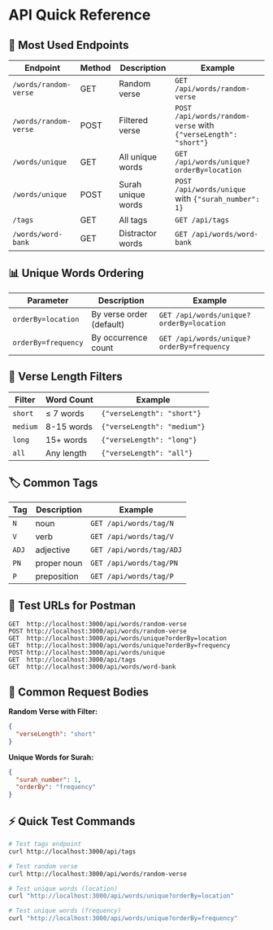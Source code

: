 # API Quick Reference

## 🚀 **Most Used Endpoints**

| Endpoint | Method | Description | Example |
|----------|--------|-------------|---------|
| `/words/random-verse` | GET | Random verse | `GET /api/words/random-verse` |
| `/words/random-verse` | POST | Filtered verse | `POST /api/words/random-verse` with `{"verseLength": "short"}` |
| `/words/unique` | GET | All unique words | `GET /api/words/unique?orderBy=location` |
| `/words/unique` | POST | Surah unique words | `POST /api/words/unique` with `{"surah_number": 1}` |
| `/tags` | GET | All tags | `GET /api/tags` |
| `/words/word-bank` | GET | Distractor words | `GET /api/words/word-bank` |

## 📊 **Unique Words Ordering**

| Parameter | Description | Example |
|-----------|-------------|---------|
| `orderBy=location` | By verse order (default) | `GET /api/words/unique?orderBy=location` |
| `orderBy=frequency` | By occurrence count | `GET /api/words/unique?orderBy=frequency` |

## 🎯 **Verse Length Filters**

| Filter | Word Count | Example |
|--------|------------|---------|
| `short` | ≤ 7 words | `{"verseLength": "short"}` |
| `medium` | 8-15 words | `{"verseLength": "medium"}` |
| `long` | 15+ words | `{"verseLength": "long"}` |
| `all` | Any length | `{"verseLength": "all"}` |

## 🏷️ **Common Tags**

| Tag | Description | Example |
|-----|-------------|---------|
| `N` | noun | `GET /api/words/tag/N` |
| `V` | verb | `GET /api/words/tag/V` |
| `ADJ` | adjective | `GET /api/words/tag/ADJ` |
| `PN` | proper noun | `GET /api/words/tag/PN` |
| `P` | preposition | `GET /api/words/tag/P` |

## 🧪 **Test URLs for Postman**

```
GET  http://localhost:3000/api/words/random-verse
POST http://localhost:3000/api/words/random-verse
GET  http://localhost:3000/api/words/unique?orderBy=location
GET  http://localhost:3000/api/words/unique?orderBy=frequency
POST http://localhost:3000/api/words/unique
GET  http://localhost:3000/api/tags
GET  http://localhost:3000/api/words/word-bank
```

## 📝 **Common Request Bodies**

**Random Verse with Filter:**
```json
{
  "verseLength": "short"
}
```

**Unique Words for Surah:**
```json
{
  "surah_number": 1,
  "orderBy": "frequency"
}
```

## ⚡ **Quick Test Commands**

```bash
# Test tags endpoint
curl http://localhost:3000/api/tags

# Test random verse
curl http://localhost:3000/api/words/random-verse

# Test unique words (location)
curl "http://localhost:3000/api/words/unique?orderBy=location"

# Test unique words (frequency)
curl "http://localhost:3000/api/words/unique?orderBy=frequency"
```




